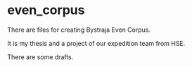 # even_corpus
There are files for creating Bystraja Even Corpus.

It is my thesis and a project of our expedition team from HSE.

There are some drafts.
